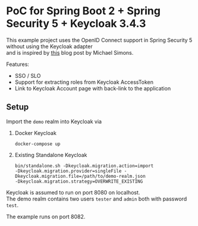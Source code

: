 # PoC for Spring Boot 2 + Spring Security 5 + Keycloak 3.4.3
 
This example project uses the OpenID Connect support in Spring Security 5 without using the Keycloak adapter  
and is inspired by [this](http://info.michael-simons.eu/2017/12/28/use-keycloak-with-your-spring-boot-2-application/) blog post by Michael Simons.
 
 Features:
 - SSO / SLO
 - Support for extracting roles from Keycloak AccessToken
 - Link to Keycloak Account page with back-link to the application

## Setup

Import the `demo` realm into Keycloak via
1. Docker Keycloak

    ```
    docker-compose up
    ```

1. Existing Standalone Keycloak


    ```
    bin/standalone.sh -Dkeycloak.migration.action=import
    -Dkeycloak.migration.provider=singleFile -Dkeycloak.migration.file=/path/to/demo-realm.json
    -Dkeycloak.migration.strategy=OVERWRITE_EXISTING
    ```

Keycloak is assumed to run on port 8080 on localhost.  
The demo realm contains two users `tester` and `admin` both with password `test`.
 
The example runs on port 8082.

